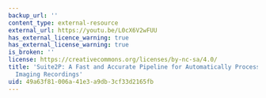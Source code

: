```yaml
---
backup_url: ''
content_type: external-resource
external_url: https://youtu.be/L0cX6V2wFUU
has_external_licence_warning: true
has_external_license_warning: true
is_broken: ''
license: https://creativecommons.org/licenses/by-nc-sa/4.0/
title: 'Suite2P: A Fast and Accurate Pipeline for Automatically Processing Functional
  Imaging Recordings'
uid: 49a63f81-006a-41e3-a9db-3cf33d2165fb
---
```


